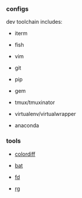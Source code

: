 ### configs

dev toolchain includes:

- iterm

- fish

- vim

- git

- pip

- gem

- tmux/tmuxinator

- virtualenv/virtualwrapper

- anaconda

### tools

- [colordiff](https://www.colordiff.org/colordiff.html)

- [bat](https://github.com/sharkdp/bat)

- [fd](https://github.com/sharkdp/fd)

- [rg](https://github.com/BurntSushi/ripgrep)
